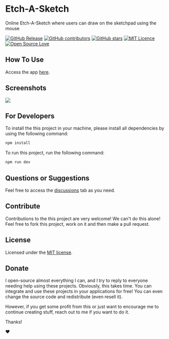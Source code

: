 # Etch-A-Sketch

Online Etch-A-Sketch where users can draw on the sketchpad using the mouse

[![GitHub Release](https://img.shields.io/github/release/thiagodnf/etch-a-sketch.svg)](https://github.com/thiagodnf/etch-a-sketch/releases/latest)
[![GitHub contributors](https://img.shields.io/github/contributors/thiagodnf/etch-a-sketch.svg)](https://github.com/thiagodnf/etch-a-sketch/graphs/contributors)
[![GitHub stars](https://img.shields.io/github/stars/thiagodnf/etch-a-sketch.svg)](https://github.com/thiagodnf/etch-a-sketch)
[![MIT Licence](https://badges.frapsoft.com/os/mit/mit.svg?v=103)](https://opensource.org/licenses/mit-license.php)
[![Open Source Love](https://badges.frapsoft.com/os/v1/open-source.svg?v=103)](https://github.com/ellerbrock/open-source-badges/)

## How To Use

Access the app [here](https://thiagodnf.github.io/etch-a-sketch).

## Screenshots

<kbd>
<img src="https://user-images.githubusercontent.com/114015/205192451-896136d9-bf43-4ed5-b426-fb0ed68126ea.png"/>
</kbd>

## For Developers

To install the this project in your machine, please install all dependencies by using the following command:

```sh
npm install
```

To run this project, run the following command:

```sh
npm run dev
```

## Questions or Suggestions

Feel free to access the <a href="../../discussions">discussions</a> tab as you need.

## Contribute

Contributions to the this project are very welcome! We can't do this alone! Feel free to fork this project, work on it and then make a pull request.

## License

Licensed under the [MIT license](LICENSE).

## Donate

I open-source almost everything I can, and I try to reply to everyone needing help using these projects. Obviously, this takes time. You can integrate and use these projects in your applications for free! You can even change the source code and redistribute (even resell it).

However, if you get some profit from this or just want to encourage me to continue creating stuff, reach out to me if you want to do it.

Thanks!

❤️
